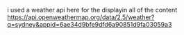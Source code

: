 i used a weather api here for the
displayin all of the content
https://api.openweathermap.org/data/2.5/weather?q=sydney&appid=6ae34d9bfe9dfd6a90851d9fa03059a3 
